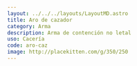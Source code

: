 ```yaml
---
layout: ../../../layouts/LayoutMD.astro
title: Aro de cazador
category: Arma
description: Arma de contención no letal
uso: Cacería
code: aro-caz
image: http://placekitten.com/g/350/250
---
```

